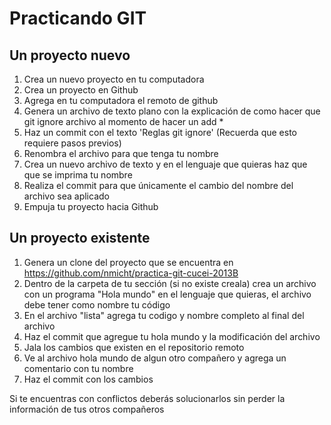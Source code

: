# Practicando GIT

## Un proyecto nuevo

1. Crea un nuevo proyecto en tu computadora
1. Crea un proyecto en Github
1. Agrega en tu computadora el remoto de github
1. Genera un archivo de texto plano con la explicación de como hacer que git ignore archivo al momento de hacer un add *
1. Haz un commit con el texto 'Reglas git ignore' (Recuerda que esto requiere pasos previos)
2. Renombra el archivo para que tenga tu nombre
1. Crea un nuevo archivo de texto y en el lenguaje que quieras haz que que se imprima tu nombre
1. Realiza el commit para que únicamente el cambio del nombre del archivo sea aplicado
1. Empuja tu proyecto hacia Github

## Un proyecto existente

1. Genera un clone del proyecto que se encuentra en https://github.com/nmicht/practica-git-cucei-2013B
1. Dentro de la carpeta de tu sección (si no existe creala) crea un archivo con un programa "Hola mundo" en el lenguaje que quieras, el archivo debe tener como nombre tu código
1. En el archivo "lista" agrega tu codigo y nombre completo al final del archivo
1. Haz el commit que agregue tu hola mundo y la modificación del archivo
1. Jala los cambios que existen en el repositorio remoto
1. Ve al archivo hola mundo de algun otro compañero y agrega un comentario con tu nombre
1. Haz el commit con los cambios

Si te encuentras con conflictos deberás solucionarlos sin perder la información de tus otros compañeros
